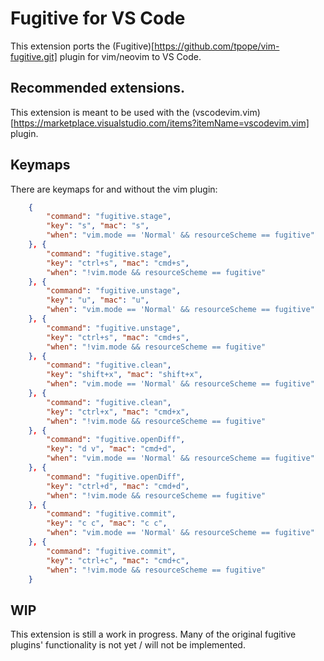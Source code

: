 # Fugitive for VS Code

This extension ports the (Fugitive)[https://github.com/tpope/vim-fugitive.git] plugin for vim/neovim to VS Code.

## Recommended extensions.

This extension is meant to be used with the (vscodevim.vim)[https://marketplace.visualstudio.com/items?itemName=vscodevim.vim] plugin.

## Keymaps
There are keymaps for and without the vim plugin:
```json
    {
        "command": "fugitive.stage",
        "key": "s", "mac": "s",
        "when": "vim.mode == 'Normal' && resourceScheme == fugitive"
    }, {
        "command": "fugitive.stage",
        "key": "ctrl+s", "mac": "cmd+s",
        "when": "!vim.mode && resourceScheme == fugitive"
    }, {
        "command": "fugitive.unstage",
        "key": "u", "mac": "u",
        "when": "vim.mode == 'Normal' && resourceScheme == fugitive"
    }, {
        "command": "fugitive.unstage",
        "key": "ctrl+s", "mac": "cmd+s",
        "when": "!vim.mode && resourceScheme == fugitive"
    }, {
        "command": "fugitive.clean",
        "key": "shift+x", "mac": "shift+x",
        "when": "vim.mode == 'Normal' && resourceScheme == fugitive"
    }, {
        "command": "fugitive.clean",
        "key": "ctrl+x", "mac": "cmd+x",
        "when": "!vim.mode && resourceScheme == fugitive"
    }, {
        "command": "fugitive.openDiff",
        "key": "d v", "mac": "cmd+d",
        "when": "vim.mode == 'Normal' && resourceScheme == fugitive"
    }, {
        "command": "fugitive.openDiff",
        "key": "ctrl+d", "mac": "cmd+d",
        "when": "!vim.mode && resourceScheme == fugitive"
    }, {
        "command": "fugitive.commit",
        "key": "c c", "mac": "c c",
        "when": "vim.mode == 'Normal' && resourceScheme == fugitive"
    }, {
        "command": "fugitive.commit",
        "key": "ctrl+c", "mac": "cmd+c",
        "when": "!vim.mode && resourceScheme == fugitive"
    }

```

## WIP

This extension is still a work in progress.
Many of the original fugitive plugins' functionality is not yet / will not be implemented.